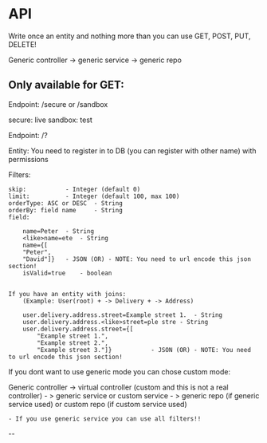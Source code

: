 # API

Write once an entity and nothing more than you can use GET, POST, PUT, DELETE!

Generic controller -> generic service -> generic repo

Only available for GET:
--

Endpoint: <domain> /secure or /sandbox

secure: live
sandbox: test


Endpoint: /<entity>?<filters>

Entity: You need to register in to DB (you can register with other name) with permissions

Filters:

	skip: 			- Integer (default 0)
	limit: 			- Integer (default 100, max 100)
	orderType: ASC or DESC	- String
	orderBy: field name 	- String
	field:

		name=Peter 	- String
		<like>name=ete 	- String
		name={[
		"Peter",
		"David"]}	- JSON (OR) - NOTE: You need to url encode this json section!
		isValid=true 	- boolean
		

	If you have an entity with joins:
		(Example: User(root) + -> Delivery + -> Address)

		user.delivery.address.street=Example street 1.	- String
		user.delivery.address.<like>street=ple stre	- String
		user.delivery.address.street={[
			"Example street 1.",
			"Example street 2.",
			"Example street 3."]} 			- JSON (OR) - NOTE: You need to url encode this json section!

If you dont want to use generic mode you can chose custom mode:

Generic controller -> virtual controller (custom and this is not a real controller) - > generic service or custom service - > generic repo (if generic service used) or custom repo (if custom service used)

	- If you use generic service you can use all filters!!

--
